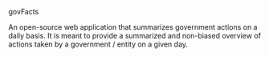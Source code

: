 govFacts

An open-source web application that summarizes government actions on a daily basis. It is meant to provide
a summarized and non-biased overview of actions taken by a government / entity on a given day.
